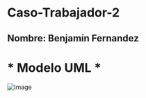 # Caso-Trabajador-2

## Nombre: Benjamín Fernandez

# * Modelo UML *

![image](https://github.com/BenjaFA/Caso-Trabajador-2/assets/142475169/64a44471-4bd4-4b48-adb1-d229f8b2c7cb)

